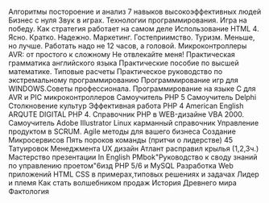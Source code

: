


Алгоритмы постороение и анализ
7 навыков высокоэффективных людей
Бизнес с нуля
Звук в играх. Технологии программирования.
Игра на победу. Как стратегия работает на самом деле
Использование HTML 4. Ясно. Кратко. Надежно.
Маркетинг. Гостеприимство. Туризм.
Меньше, но лучше. Работать надо не 12 часов, а головой.
Микроконтроллеры AVR: от простого к сложному
Не отвлекайте меня!
Практическая грамматика английского языка
Практические пособие по высшей математике. Типовые расчеты
Практическое руководство по экстремальному программированию
Программирование игр для WINDOWS.Советы профессионала.
Программирование на языке С для AVR и PIC микроконтроллеров
Самоучитель РНР 5
Самоучитель Delphi
Столкновение культур
Эффективная работа PHP 4
American English
ARQUTE DIGITAL
PHP 4. Справочник
PHP в WEB-дизайне
VBA 2000. Самоучитель
Adobe Illustrator
Linux карманный справочник
Управление продуктом в SCRUM. Agile методы для вашего бизнеса
Создание Микросервисов
Пять пороков команды (притчи о лидерстве)
45 Татуировок Менеджмента
UX дизайн
Атлант расправил крылья (1,2,3ч.)
Мастерство презентации
In English
PMbok"Руководство к своду знаний по управлению проетом"6изд
PHP 5/6 и MySQL Разработка Web приложений
HTML CSS в примерах,типовых решениях и задачах
Лидер и племя
Как стать волшебником продаж
История Древнего мира
Фактология

